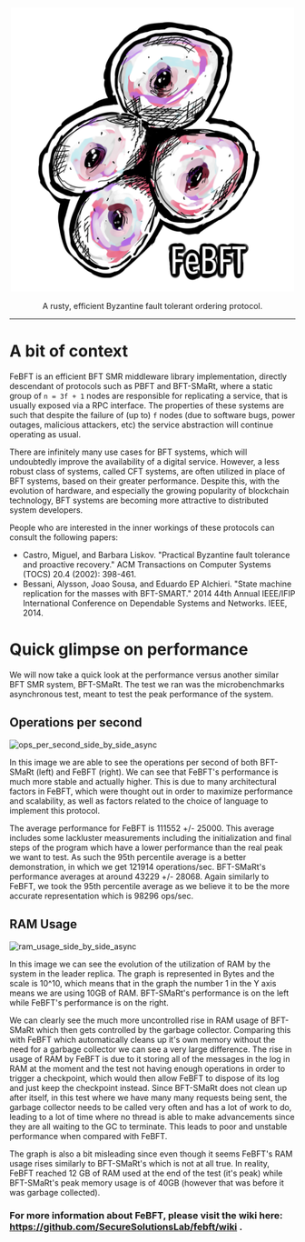 <p align="center">
<img width="500" height="500" src="resources/logo.png">
</p>
<p align="center">
A rusty, efficient Byzantine fault tolerant ordering protocol.
<!-- TODO: include crates.io, docs.rs links here, etc -->
</p>

---

# A bit of context

FeBFT is an efficient BFT SMR middleware library implementation, directly descendant
of protocols such as PBFT and BFT-SMaRt, where a static group of `n = 3f + 1` nodes
are responsible for replicating a service, that is usually exposed via a RPC interface.
The properties of these systems are such that despite the failure of (up to) `f` nodes
(due to software bugs, power outages, malicious attackers, etc) the service abstraction
will continue operating as usual.

There are infinitely many use cases for BFT systems, which will undoubtedly improve the
availability of a digital service. However, a less robust class of systems, called CFT
systems, are often utilized in place of BFT systems, based on their greater performance.
Despite this, with the evolution of hardware, and especially the growing popularity of
blockchain technology, BFT systems are becoming more attractive to distributed system
developers.

People who are interested in the inner workings of these protocols can
consult the following papers:

* Castro, Miguel, and Barbara Liskov. "Practical Byzantine fault tolerance and proactive recovery." ACM Transactions on Computer Systems (TOCS) 20.4 (2002): 398-461.
* Bessani, Alysson, Joao Sousa, and Eduardo EP Alchieri. "State machine replication for the masses with BFT-SMART." 2014 44th Annual IEEE/IFIP International Conference on Dependable Systems and Networks. IEEE, 2014.

<!-- TODO: include link to thesis 
To read more about the architecture of FeBFT, you can check out my MsC thesis.-->
# Quick glimpse on performance

We will now take a quick look at the performance versus another similar BFT SMR system, BFT-SMaRt. The test we ran was the microbenchmarks asynchronous test, meant to test the peak performance of the system. 

## Operations per second

![ops_per_second_side_by_side_async](https://user-images.githubusercontent.com/4153112/201152436-7ea6eedb-0c48-4a00-96bb-dab625dfaa79.png)

In this image we are able to see the operations per second of both BFT-SMaRt (left) and FeBFT (right). We can see that FeBFT's performance is much more stable and actually higher. This is due to many architectural factors in FeBFT, which were thought out in order to maximize performance and scalability, as well as factors related to the choice of language to implement this protocol.

The average performance for FeBFT is 111552 +/- 25000. This average includes some lackluster measurements including the initialization and final steps of the program which have a lower performance than the real peak we want to test. As such the 95th percentile average is a better demonstration, in which we get 121914 operations/sec.
BFT-SMaRt's performance averages at around 43229 +/- 28068. Again similarly to FeBFT, we took the 95th percentile average as we believe it to be the more accurate representation which is 98296 ops/sec.

## RAM Usage

![ram_usage_side_by_side_async](https://user-images.githubusercontent.com/4153112/201156651-c86c8266-f397-4b1f-95c0-7e2225674e8d.png)

In this image we can see the evolution of the utilization of RAM by the system in the leader replica. The graph is represented in Bytes and the scale is 10^10, which means that in the graph the number 1 in the Y axis means we are using 10GB of RAM. BFT-SMaRt's performance is on the left while FeBFT's performance is on the right.

We can clearly see the much more uncontrolled rise in RAM usage of BFT-SMaRt which then gets controlled by the garbage collector. Comparing this with FeBFT which automatically cleans up it's own memory without the need for a garbage collector we can see a very large difference. The rise in usage of RAM by FeBFT is due to it storing all of the messages in the log in RAM at the moment and the test not having enough operations in order to trigger a checkpoint, which would then allow FeBFT to dispose of its log and just keep the checkpoint instead.
Since BFT-SMaRt does not clean up after itself, in this test where we have many many requests being sent, the garbage collector needs to be called very often and has a lot of work to do, leading to a lot of time where no thread is able to make advancements since they are all waiting to the GC to terminate. This leads to poor and unstable performance when compared with FeBFT.

The graph is also a bit misleading since even though it seems FeBFT's RAM usage rises similarly to BFT-SMaRt's which is not at all true. In reality, FeBFT reached 12 GB of RAM used at the end of the test (it's peak) while BFT-SMaRt's peak memory usage is of 40GB (however that was before it was garbage collected).

### For more information about FeBFT, please visit the wiki here: https://github.com/SecureSolutionsLab/febft/wiki .
